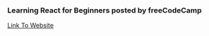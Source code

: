 ### Learning React for Beginners posted by freeCodeCamp

[Link To Website](https://www.freecodecamp.org/news/react-for-beginners-handbook/#chapter-1-introduction)
